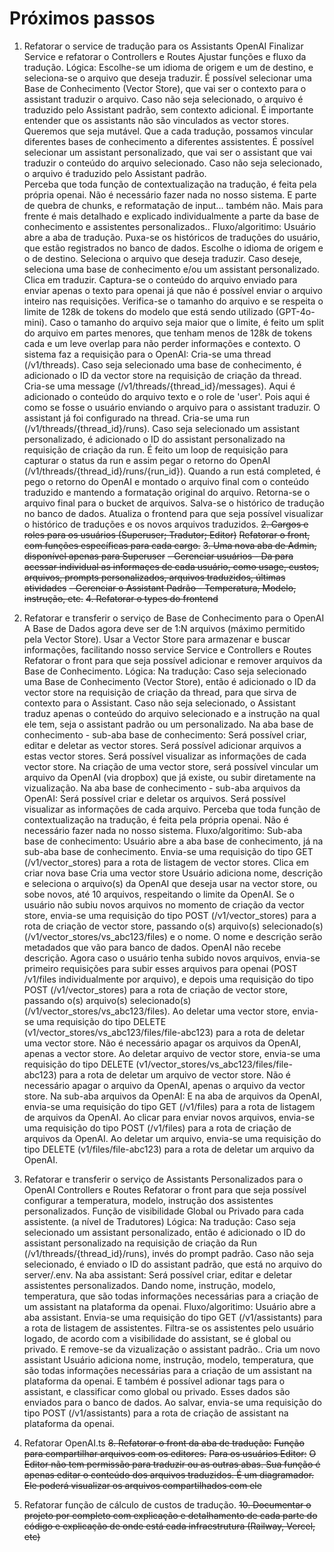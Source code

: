 # Próximos passos
1. Refatorar o service de tradução para os Assistants OpenAI
  Finalizar Service e refatorar o Controllers e Routes
  Ajustar funções e fluxo da tradução.
  Lógica:
    Escolhe-se um idioma de origem e um de destino, e seleciona-se o arquivo que deseja traduzir.
    É possível selecionar uma Base de Conhecimento (Vector Store), que vai ser o contexto para o assistant traduzir o arquivo.
      Caso não seja selecionado, o arquivo é traduzido pelo Assistant padrão, sem contexto adicional.
      É importante entender que os assistants não são vinculados as vector stores. Queremos que seja mutável. Que a cada tradução, possamos vincular diferentes bases de conhecimento a diferentes assistentes.
    É possível selecionar um assistant personalizado, que vai ser o assistant que vai traduzir o conteúdo do arquivo selecionado.
      Caso não seja selecionado, o arquivo é traduzido pelo Assistant padrão.   
    Perceba que toda função de contextualização na tradução, é feita pela própria openai. Não é necessário fazer nada no nosso sistema. E parte de quebra de chunks, e reformatação de input... também não.
    Mais para frente é mais detalhado e explicado individualmente a parte da base de conhecimento e assistentes personalizados..
  Fluxo/algoritimo:
    Usuário abre a aba de tradução.
    Puxa-se os históricos de traduções do usuário, que estão registrados no banco de dados.
    Escolhe o idioma de origem e o de destino. Seleciona o arquivo que deseja traduzir.
    Caso deseje, seleciona uma base de conhecimento e/ou um assistant personalizado.
    Clica em traduzir.
    Captura-se o conteúdo do arquivo enviado para enviar apenas o texto para openai já que não é possível enviar o arquivo inteiro nas requisições.
    Verifica-se o tamanho do arquivo e se respeita o limite de 128k de tokens do modelo que está sendo utilizado (GPT-4o-mini).
      Caso o tamanho do arquivo seja maior que o limite, é feito um split do arquivo em partes menores, que tenham menos de 128k de tokens cada e um leve overlap para não perder informações e contexto.
    O sistema faz a requisição para o OpenAI:
      Cria-se uma thread (/v1/threads).
        Caso seja selecionado uma base de conhecimento, é adicionado o ID da vector store na requisição de criação da thread.
      Cria-se uma message (/v1/threads/{thread_id}/messages). Aqui é adicionado o conteúdo do arquivo texto e o role de 'user'. Pois aqui é como se fosse o usuário enviando o arquivo para o assistant traduzir. O assistant já foi configurado na thread.
      Cria-se uma run (/v1/threads/{thread_id}/runs).
        Caso seja selecionado um assistant personalizado, é adicionado o ID do assistant personalizado na requisição de criação da run.
      É feito um loop de requisição para capturar o status da run e assim pegar o retorno do OpenAI (/v1/threads/{thread_id}/runs/{run_id}).
      Quando a run está completed, é pego o retorno do OpenAI e montado o arquivo final com o conteúdo traduzido e mantendo a formatação original do arquivo.
      Retorna-se o arquivo final para o bucket de arquivos.
      Salva-se o histórico de tradução no banco de dados.
      Atualiza o frontend para que seja possível visualizar o histórico de traduções e os novos arquivos traduzidos.
~~2. Cargos e roles para os usuários (Superuser; Tradutor; Editor)~~
  ~~Refatorar o front, com funções específicas para cada cargo.~~
~~3. Uma nova aba de Admin, disponível apenas para Superuser~~
  ~~- Gerenciar usuários - Da para acessar individual as informaçes de cada usuário, como usage, custos, arquivos, prompts personalizados, arquivos traduzidos, últimas atividades~~
  ~~- Gerenciar o Assistant Padrão - Temperatura, Modelo, instrução, etc.~~
~~4. Refatorar o types do frontend~~
5. Refatorar e transferir o serviço de Base de Conhecimento para o OpenAI
  A Base de Dados agora deve ser de 1:N arquivos (máximo permitido pela Vector Store).
  Usar a Vector Store para armazenar e buscar informações, facilitando nosso service
  Service e Controllers e Routes
  Refatorar o front para que seja possível adicionar e remover arquivos da Base de Conhecimento.
  Lógica:
    Na tradução:
      Caso seja selecionado uma Base de Conhecimento (Vector Store), então é adicionado o ID da vector store na requisição de criação da thread, para que sirva de contexto para o Assistant.
      Caso não seja selecionado, o Assistant traduz apenas o conteúdo do arquivo selecionado e a instrução na qual ele tem, seja o assistant padrão ou um personalizado.
    Na aba base de conhecimento - sub-aba base de conhecimento:
      Será possível criar, editar e deletar as vector stores.
      Será possível adicionar arquivos a estas vector stores.
      Será possível visualizar as informações de cada vector store.
      Na criação de uma vector store, será possível vincular um arquivo da OpenAI (via dropbox) que já existe, ou subir diretamente na vizualização. 
    Na aba base de conhecimento - sub-aba arquivos da OpenAI:
      Será possível criar e deletar os arquivos.
      Será possível visualizar as informações de cada arquivo.
    Perceba que toda função de contextualização na tradução, é feita pela própria openai. Não é necessário fazer nada no nosso sistema.
  Fluxo/algoritimo:
    Sub-aba base de conhecimento:
      Usuário abre a aba base de conhecimento, já na sub-aba base de conhecimento.
      Envia-se uma requisição do tipo GET (/v1/vector_stores) para a rota de listagem de vector stores.
      Clica em criar nova base
      Cria uma vector store
        Usuário adiciona nome, descrição e seleciona o arquivo(s) da OpenAI que deseja usar na vector store, ou sobe novos, até 10 arquivos, respeitando o limite da OpenAI.
      Se o usuário não subiu novos arquivos no momento de criação da vector store, envia-se uma requisição do tipo POST (/v1/vector_stores) para a rota de criação de vector store, passando o(s) arquivo(s) selecionado(s) (/v1/vector_stores/vs_abc123/files) e o nome.
      O nome e descrição serão metadados que vão para banco de dados. OpenAI não recebe descrição. 
      Agora caso o usuário tenha subido novos arquivos, envia-se primeiro requisições para subir esses arquivos para openai (POST /v1/files individualmente por arquivo), e depois uma requisição do tipo POST (/v1/vector_stores) para a rota de criação de vector store, passando o(s) arquivo(s) selecionado(s) (/v1/vector_stores/vs_abc123/files).
      Ao deletar uma vector store, envia-se uma requisição do tipo DELETE (v1/vector_stores/vs_abc123/files/file-abc123) para a rota de deletar uma vector store. Não é necessário apagar os arquivos da OpenAI, apenas a vector store.
      Ao deletar arquivo de vector store, envia-se uma requisição do tipo DELETE (v1/vector_stores/vs_abc123/files/file-abc123) para a rota de deletar um arquivo de vector store. Não é necessário apagar o arquivo da OpenAI, apenas o arquivo da vector store.
    Na sub-aba arquivos da OpenAI:
      E na aba de arquivos da OpenAI, envia-se uma requisição do tipo GET (/v1/files) para a rota de listagem de arquivos da OpenAI.
      Ao clicar para enviar novos arquivos, envia-se uma requisição do tipo POST (/v1/files) para a rota de criação de arquivos da OpenAI.
      Ao deletar um arquivo, envia-se uma requisição do tipo DELETE (v1/files/file-abc123) para a rota de deletar um arquivo da OpenAI.
6. Refatorar e transferir o serviço de Assistants Personalizados para o OpenAI
  Controllers e Routes
  Refatorar o front para que seja possível configurar a temperatura, modelo, instrução dos assistentes personalizados.
  Função de visibilidade Global ou Privado para cada assistente. (a nível de Tradutores)
  Lógica:
    Na tradução:
      Caso seja selecionado um assistant personalizado, então é adicionado o ID do assistant personalizado na requisição de criação da Run (/v1/threads/{thread_id}/runs), invés do prompt padrão.
      Caso não seja selecionado, é enviado o ID do assistant padrão, que está no arquivo do server/.env.
    Na aba assistant:
      Será possível criar, editar e deletar assistentes personalizados. Dando nome, instrução, modelo, temperatura, que são todas informações necessárias para a criação de um assistant na plataforma da openai.
  Fluxo/algoritimo:
    Usuário abre a aba assistant.
    Envia-se uma requisição do tipo GET (/v1/assistants) para a rota de listagem de assistentes.
      Filtra-se os assistentes pelo usuário logado, de acordo com a visibilidade do assistant, se é global ou privado.
      E remove-se da vizualização o assistant padrão..
    Cria um novo assistant
      Usuário adiciona nome, instrução, modelo, temperatura, que são todas informações necessárias para a criação de um assistant na plataforma da openai.
      E também é possível adionar tags para o assistant, e classificar como global ou privado. Esses dados são enviados para o banco de dados.
    Ao salvar, envia-se uma requisição do tipo POST (/v1/assistants) para a rota de criação de assistant na plataforma da openai.
    
    
7. Refatorar OpenAI.ts
~~8. Refatorar o front da aba de tradução:~~
  ~~Função para compartilhar arquivos com os editores.~~
  ~~Para os usuários Editor:~~
    ~~O Editor não tem permissão para traduzir ou as outras abas. Sua função é apenas editar o conteúdo dos arquivos traduzidos. É um diagramador. Ele poderá visualizar os arquivos compartilhados com ele~~
9. Refatorar função de cálculo de custos de tradução.
~~10. Documentar o projeto por completo com explicação e detalhamento de cada parte do código e explicação de onde está cada infraestrutura (Railway, Vercel, etc)~~

